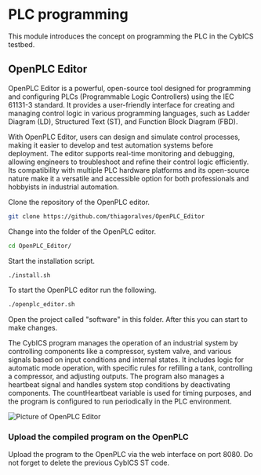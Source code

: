 # PLC programming
This module introduces the concept on programming the PLC in the CybICS testbed.

## OpenPLC Editor
OpenPLC Editor is a powerful, open-source tool designed for programming and configuring PLCs (Programmable Logic Controllers) using the IEC 61131-3 standard.
It provides a user-friendly interface for creating and managing control logic in various programming languages, such as Ladder Diagram (LD), Structured Text (ST), and Function Block Diagram (FBD).

With OpenPLC Editor, users can design and simulate control processes, making it easier to develop and test automation systems before deployment.
The editor supports real-time monitoring and debugging, allowing engineers to troubleshoot and refine their control logic efficiently.
Its compatibility with multiple PLC hardware platforms and its open-source nature make it a versatile and accessible option for both professionals and hobbyists in industrial automation.

Clone the repository of the OpenPLC editor.
```sh
git clone https://github.com/thiagoralves/OpenPLC_Editor
```

Change into the folder of the OpenPLC editor.
```sh
cd OpenPLC_Editor/
```

Start the installation script.
```sh
./install.sh
```

To start the OpenPLC editor run the following.
```sh
./openplc_editor.sh
```

Open the project called "software" in this folder.
After this you can start to make changes.

The CybICS program manages the operation of an industrial system by controlling components like a compressor, system valve, and various signals based on input conditions and internal states.
It includes logic for automatic mode operation, with specific rules for refilling a tank, controlling a compressor, and adjusting outputs.
The program also manages a heartbeat signal and handles system stop conditions by deactivating components.
The countHeartbeat variable is used for timing purposes, and the program is configured to run periodically in the PLC environment.

![Picture of OpenPLC Editor](doc/openplc_editor.png)

### Upload the compiled program on the OpenPLC
Upload the program to the OpenPLC via the web interface on port 8080.
Do not forget to delete the previous CybICS ST code.